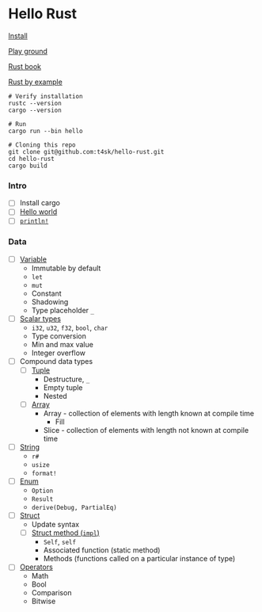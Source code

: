 # Hello Rust

[Install](https://www.rust-lang.org/tools/install)

[Play ground](https://play.rust-lang.org/?version=stable&mode=debug&edition=2021)

[Rust book](https://doc.rust-lang.org/book/title-page.html)

[Rust by example](https://doc.rust-lang.org/rust-by-example/index.html)

```shell
# Verify installation
rustc --version
cargo --version

# Run
cargo run --bin hello

# Cloning this repo
git clone git@github.com:t4sk/hello-rust.git
cd hello-rust
cargo build
```

### Intro

- [ ] Install cargo
- [ ] [Hello world](./src/bin/hello.rs)
- [ ] [`println!`](./src/print.rs)

### Data

- [ ] [Variable](./src/variable.rs)
  - Immutable by default
  - `let`
  - `mut`
  - Constant
  - Shadowing
  - Type placeholder `_`
- [ ] [Scalar types](./src/scalar.rs)
  - `i32`, `u32`, `f32`, `bool`, `char`
  - Type conversion
  - Min and max value
  - Integer overflow
- [ ] Compound data types
  - [ ] [Tuple](./src/tuple.rs)
    - Destructure, `_`
    - Empty tuple
    - Nested
  - [ ] [Array](./src/array.rs)
    - Array - collection of elements with length known at compile time
      - Fill
    - Slice - collection of elements with length not known at compile time
- [ ] [String](./src/string.rs)
  - `r#`
  - `usize`
  - `format!`
- [ ] [Enum](./src/enum.rs)
  - `Option`
  - `Result`
  - `derive(Debug, PartialEq)`
- [ ] [Struct](./src/struct.rs)
  - Update syntax
  - [ ] [Struct method (`impl`)](./src/struct_method.rs)
    - `Self`, `self`
    - Associated function (static method)
    - Methods (functions called on a particular instance of type)
- [ ] [Operators](./src/operator.rs)
  - Math
  - Bool
  - Comparison
  - Bitwise
